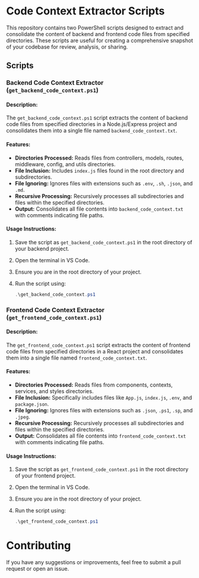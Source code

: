 # Code Context Extractor Scripts

This repository contains two PowerShell scripts designed to extract and consolidate the content of backend and frontend code files from specified directories. These scripts are useful for creating a comprehensive snapshot of your codebase for review, analysis, or sharing.

## Scripts

### Backend Code Context Extractor (`get_backend_code_context.ps1`)

#### Description:

The `get_backend_code_context.ps1` script extracts the content of backend code files from specified directories in a Node.js/Express project and consolidates them into a single file named `backend_code_context.txt`.

#### Features:

- **Directories Processed:** Reads files from controllers, models, routes, middleware, config, and utils directories.
- **File Inclusion:** Includes `index.js` files found in the root directory and subdirectories.
- **File Ignoring:** Ignores files with extensions such as `.env`, `.sh`, `.json`, and `.md`.
- **Recursive Processing:** Recursively processes all subdirectories and files within the specified directories.
- **Output:** Consolidates all file contents into `backend_code_context.txt` with comments indicating file paths.

#### Usage Instructions:

1. Save the script as `get_backend_code_context.ps1` in the root directory of your backend project.
2. Open the terminal in VS Code.
3. Ensure you are in the root directory of your project.
4. Run the script using:

    ```powershell
    .\get_backend_code_context.ps1
    ```

### Frontend Code Context Extractor (`get_frontend_code_context.ps1`)

#### Description:

The `get_frontend_code_context.ps1` script extracts the content of frontend code files from specified directories in a React project and consolidates them into a single file named `frontend_code_context.txt`.

#### Features:

- **Directories Processed:** Reads files from components, contexts, services, and styles directories.
- **File Inclusion:** Specifically includes files like `App.js`, `index.js`, `.env`, and `package.json`.
- **File Ignoring:** Ignores files with extensions such as `.json`, `.ps1`, `.sp`, and `.jpeg`.
- **Recursive Processing:** Recursively processes all subdirectories and files within the specified directories.
- **Output:** Consolidates all file contents into `frontend_code_context.txt` with comments indicating file paths.

#### Usage Instructions:

1. Save the script as `get_frontend_code_context.ps1` in the root directory of your frontend project.
2. Open the terminal in VS Code.
3. Ensure you are in the root directory of your project.
4. Run the script using:

    ```powershell
    .\get_frontend_code_context.ps1
    ```

# Contributing

If you have any suggestions or improvements, feel free to submit a pull request or open an issue.
